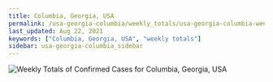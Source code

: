 ```yaml
---
title: Columbia, Georgia, USA
permalink: /usa-georgia-columbia/weekly_totals/usa-georgia-columbia-weekly_totals.html
last_updated: Aug 22, 2021
keywords: ["Columbia, Georgia, USA", "weekly totals"]
sidebar: usa-georgia-columbia_sidebar
---
```


![Weekly Totals of Confirmed Cases for Columbia, Georgia, USA](/covid_tracker/images/graphs/usa-georgia-columbia-weekly_totals_graph.png)
